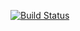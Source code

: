 [![Build Status](https://travis-ci.com/skaihoj/glc-lib.svg?branch=master)](https://travis-ci.com/skaihoj/glc-lib)
